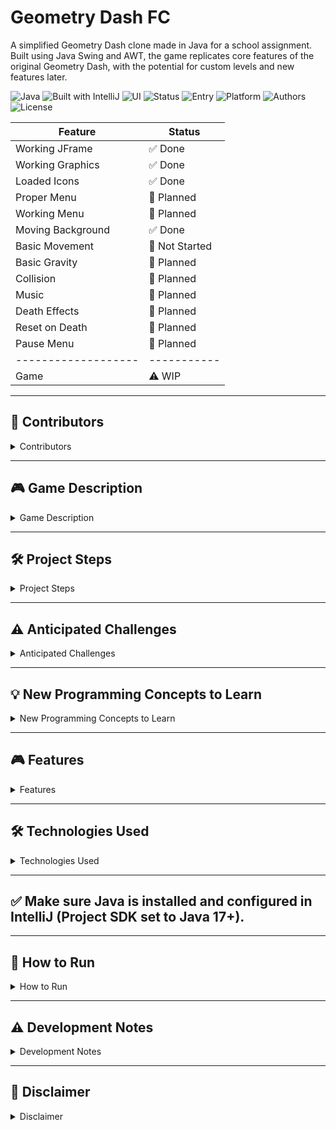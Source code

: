 # Geometry Dash FC

A simplified Geometry Dash clone made in Java for a school assignment. Built using Java Swing and AWT, the game replicates core features of the original Geometry Dash, with the potential for custom levels and new features later.

![Java](https://img.shields.io/badge/Java-17+-red)
![Built with IntelliJ](https://img.shields.io/badge/IDE-IntelliJ-blue)
![UI](https://img.shields.io/badge/Swing-AWT%20%2F%20Swing-green)
![Status](https://img.shields.io/badge/Status-In%20Development-yellow)
![Entry](https://img.shields.io/badge/Main%20Class-GDmain-blue)
![Platform](https://img.shields.io/badge/Platform-PC%20Only-lightgrey)
![Authors](https://img.shields.io/badge/Authors-Isehiya%20%26%20ay4325434-cyan)
![License](https://img.shields.io/badge/License-Educational-blueviolet)

| Feature             | Status         |
|---------------------|----------------|
| Working JFrame      | ✅ Done         |
| Working Graphics    | ✅ Done         |
| Loaded Icons        | ✅ Done         |
| Proper Menu         | 🔄 Planned     |
| Working Menu        | 🔄 Planned     |
| Moving Background   | ✅ Done         |
| Basic Movement      | 🔲 Not Started |
| Basic Gravity       | 🔄 Planned     |
| Collision           | 🔄 Planned     |
| Music               | 🔄 Planned     |
| Death Effects       | 🔄 Planned     |
| Reset on Death      | 🔄 Planned     |
| Pause Menu          | 🔄 Planned     |
| ------------------- | -----------    |
| Game                | ⚠️ WIP         |


---

## 👥 Contributors
<details>
   <summary> Contributors </summary>

- Isehiya

- ay4325434
</details>

---

## 🎮 Game Description
<details>
   <summary>Game Description</summary>


Geometry Dash FC is a one-player platformer game inspired by the original Geometry Dash. The goal is to jump over obstacles and survive until the end of the level without crashing into a hazardous hitbox.

   <details>
      <summary>Player Controls</summary>

   ### Player Controls:

   The player uses the keyboard (spacebar or up-arrow) to make the character jump.

   </details>
   
   <details>
      <summary>Gameplay</summary>

   ### Gameplay:

   The game runs automatically (side-scrolling), and the player must time their jumps to avoid hitting spikes or incoming blocks.

   The player dies and restarts the level if they hit an obstacle.

   </details>

   <details>
      <summary>Graphics</summary>

   ### Graphics:

   Graphics are built using Java Swing, AWT, and Geom.

   The player character and obstacles are represented using simple geometric shapes.

   </details>

   <details>
      <summary>Levels</summary>

   ### Levels:

   The game will include at least one fully playable level.

   If there is time, more maps will be added with increasing difficulty.

   </details>

   <details>
      <summary>Timer & Speed</summary>

   ### Timer & Speed:

   The level has a consistent auto-scroll speed, simulating the flow of classic Geometry Dash.

   </details>

   <details>
      <summary>Sound and Effects</summary>

   ### Sound and Effects:

   If time allows, simple background music or sound effects may be added using Java’s audio libraries.

   </details>

</details>

---

## 🛠️ Project Steps

<details>
   <summary>Project Steps</summary>

### 🔢 Development Timeline (Rough Order)

- Create main game window (GDmain) and set up canvas – Isehiya

- Design and create a working starting menu - Both

- Draw the player character and level obstacles – Isehiya

- Implement basic physics and jumping mechanics – ay4325434

- Set up the game loop and auto-scroll movement – Isehiya

- Add collision detection for obstacles – ay4325434

- Create one playable map layout with obstacles – ay4325434

- Add restart and death screen handling – Both

- Polish graphics and user interface – Both

- (Optional) Add second level – Both

</details>

---

## ⚠️ Anticipated Challenges

<details>
   <summary>Anticipated Challenges</summary>

### Smooth game loop: 
Java Swing isn’t designed for real-time games, so syncing frame updates smoothly may be difficult.

### Collision accuracy: 
Making sure the player’s hitbox is fair and responsive.

### Jump timing and feel: 
Tweaking gravity and jump height for good gameplay feel.

### Graphics design: 
Making simple but visually appealing graphics using only geometric shapes.

### Audio (if attempted): 
Loading and syncing sound effects correctly in Java.

</details>

---

## 💡 New Programming Concepts to Learn

<details>
   <summary>New Programming Concepts to Learn</summary>

Implementing a game loop with Swing timers or threads.

Collision detection using shapes from java.awt.geom.

Creating a responsive UI layout with canvas-based drawing.

Possibly playing audio using Clip or AudioInputStream in Java.

</details>

---

## 🎮 Features
<details>
   <summary> Features </summary>

- Side-scrolling platformer gameplay
- Jump mechanics and obstacle collision
- Java Swing-based user interface
- Expandable level design (planned)
- Clean object-oriented code
</details>

---

## 🛠️ Technologies Used
<details>
   <summary>Technologies Used</summary>

- Java (JDK 17+ recommended)
- Swing (`javax.swing`)
- AWT (`java.awt`, `java.awt.geom`)
- IntelliJ IDEA
- Main class: `GDmain`
</details>

---
## ✅ Make sure Java is installed and configured in IntelliJ (Project SDK set to Java 17+).

---

## 🚀 How to Run

<details>
   <summary>How to Run</summary>

1. Clone the repository:

   ```bash
   git clone https://github.com/Isehiya/Geometry-Dash-FC.git
   ```
Open the project in IntelliJ IDEA.

Run the GDmain class to launch the game.

</details>

---

## ⚠️ Development Notes

<details>
   <summary>Development Notes</summary>

Still troubleshooting and building core functionality.

Level/map expansion is planned if time allows.

Project is in active development.

</details>

---

## 📌 Disclaimer

<details>
   <summary> Disclaimer </summary>

This project is for educational use only and is not affiliated with or endorsed by the official Geometry Dash game or developers.

</details>